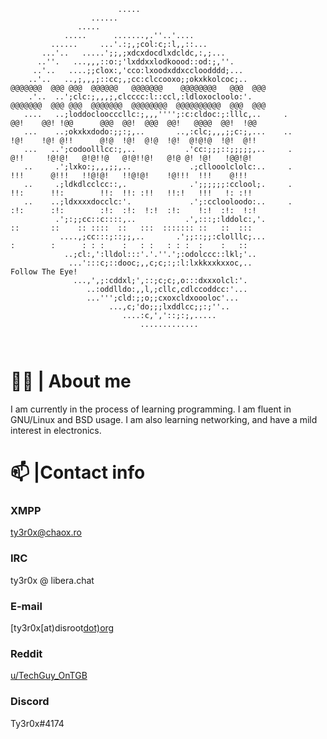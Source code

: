 ```                                                                  
                        .....                                     
                  ......                                          
               .....                                              
            .....      .......,.''..'....                         
         ......     ...'.:;,;col:c;:l,,::...                      
       ...'..   .....';;,;xdcxdocdlxdcldc,:,;...                  
      ..''.   ...,,,::o:;'lxddxxlodkoood::od:;,''.                
     ..'..   ....;;clox:,'cco:lxoodxddxccloodddd;...               
    ..'..   ..,;,,,;::cc;,;cc:clccooxo;;okxkkolcoc;..               @@@@@@@  @@@ @@@  @@@@@@   @@@@@@@    @@@@@@@@   @@@  @@@  
    .'..  ..';clc:;,,,;,clcccc:l::ccl,:ldloxocloolo:'.              @@@@@@@  @@@ @@@  @@@@@@@  @@@@@@@@  @@@@@@@@@@  @@@  @@@   
   ....   ..;loddocloocccllc:;,,,'''';:c:cldoc:;:lllc,..     .        @@!    @@! !@@      @@@  @@!  @@@  @@!   @@@@  @@!  !@@  
   ...    ..;okxkxdodo:;;:;,..       ..,:clc;,,,;;c:;,...    ..       !@!    !@! @!!      @!@  !@!  @!@  !@!  @!@!@  !@!  @!!  
   ...   ..';codoolllcc:;,..           .'cc:;;;::;;;;;,..     .       @!!     !@!@!   @!@!!@   @!@!!@!   @!@ @! !@!   !@@!@!   
   ..     .';lxko:;,,,;;,..             .;cllooolclolc:..     .       !!!      @!!!   !!@!@!   !!@!@!    !@!!!  !!!    @!!!    
   ..     .;ldkdlcclcc::,.              .';;;;;;:cclool;.     .       !!:      !!:        !!:  !!: :!!   !!:!   !!!   !: :!!     
   ..    ..;ldxxxxdocclc:'.             .';:cclooloodo:..     .       :!:      :!:        :!:  :!:  !:!  :!:    !:!  :!:  !:!  
          .';:;;cc::c::::,..           .',:::;:lddolc:,'.              ::       ::    :: ::::  ::   :::  ::::::: ::   ::  :::  
           ....,;cc:::;::;;,..       .';;::;;:clolllc;...              :        :      : : :    :   : :   : : :  :    :   ::   
            ..;cl:,':lldol:::'.'.''.';:odolccc::lkl;'..   
             ...':::c;::dooc;,,c;c;:;:l:lxkkxxkxxoc,..                                     Follow The Eye!
              ...,',;:cddxl;',::;c;c;,o:::dxxxolcl:'.             
                 ..:oddlldo:,,l,;cllc,cdlccoddcc:'...             
                 ...''';cld:;;o;;cxoxcldxoooloc'...               
                      ...,c;'do;;;lxddlcc;;:;''..                 
                         ....:c,','::;:;,.....                    
                             .............                        
                                                                  
                                                                                                             
```                                                                  
# 🧑‍💻 | About me
I am currently in the process of learning programming. I am fluent in GNU/Linux and BSD usage. I am also learning networking, and have a mild interest in electronics.

# 📫 |Contact info

### XMPP
[ty3r0x@chaox.ro](xmpp:ty3r0x@chaox.ro)

### IRC
ty3r0x @ libera.chat

### E-mail
[ty3r0x[at)disroot[dot)org](mailto:ty3r0x@disroot.org)

### Reddit
[u/TechGuy_OnTGB](https://www.reddit.com/u/TechGuy_OnTGB)

### Discord
Ty3r0x#4174

                 
<!---
TechGuyOnTGB/TechGuyOnTGB is a ✨ special ✨ repository because its `README.md` (this file) appears on your GitHub profile.
You can click the Preview link to take a look at your changes.
--->
